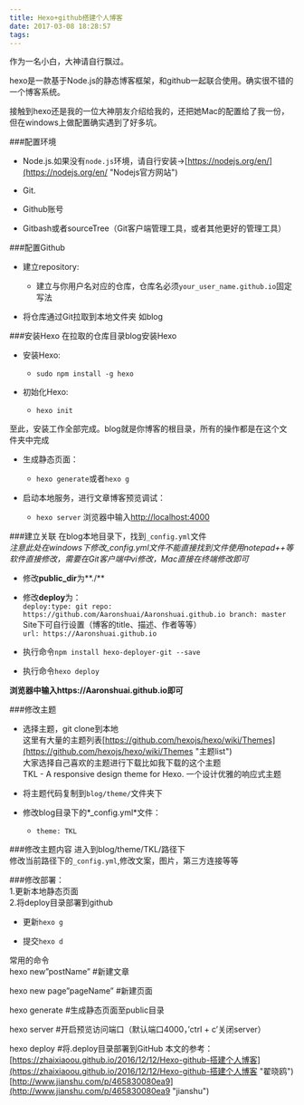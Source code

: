 ```yaml
---
title: Hexo+github搭建个人博客
date: 2017-03-08 18:28:57
tags:
---
```

作为一名小白，大神请自行飘过。

hexo是一款基于Node.js的静态博客框架，和github一起联合使用。确实很不错的一个博客系统。

接触到hexo还是我的一位大神朋友介绍给我的，还把她Mac的配置给了我一份，但在windows上做配置确实遇到了好多坑。

###配置环境
- Node.js.如果没有`node.js`环境，请自行安装->[https://nodejs.org/en/](https://nodejs.org/en/ "Nodejs官方网站")

- Git.

- Github账号

- Gitbash或者sourceTree（Git客户端管理工具，或者其他更好的管理工具）

###配置Github
- 建立repository:
	- 建立与你用户名对应的仓库，仓库名必须`your_user_name.github.io`固定写法



- 将仓库通过Git拉取到本地文件夹 如blog

###安装Hexo
在拉取的仓库目录blog安装Hexo

- 安装Hexo:
	- `sudo npm install -g hexo`


- 初始化Hexo:
	- `hexo init`

至此，安装工作全部完成。blog就是你博客的根目录，所有的操作都是在这个文件夹中完成


-  生成静态页面：
	-  `hexo generate`或者`hexo g`

- 启动本地服务，进行文章博客预览调试：
	- `hexo server` 浏览器中输入[http://localhost:4000](http://localhost:4000 "localhost:4000")
	
###建立关联
在blog本地目录下，找到`_config.yml`文件</br>
*注意此处在windows下修改_config.yml文件不能直接找到文件使用notepad++等软件直接修改，需要在Git客户端中vi修改，Mac直接在终端修改即可*
	
- 修改**public_dir**为**./**

- 修改**deploy**为：</br>
	 `deploy:type: git repo: https://github.com/Aaronshuai/Aaronshuai.github.io branch: master`
    Site下可自行设置（博客的title、描述、作者等等）</br>
	`url: https://Aaronshuai.github.io`</br>

- 执行命令`npm install hexo-deployer-git --save`

- 执行命令`hexo deploy`

**浏览器中输入https://Aaronshuai.github.io即可**

###修改主题
- 选择主题，git clone到本地</br>
	这里有大量的主题列表[https://github.com/hexojs/hexo/wiki/Themes](https://github.com/hexojs/hexo/wiki/Themes "主题list") </br>
	大家选择自己喜欢的主题进行下载比如我下载的这个主题</br>	TKL - A responsive design theme for Hexo. 一个设计优雅的响应式主题

- 将主题代码复制到`blog/theme/`文件夹下

- 修改blog目录下的*_config.yml*文件：
	- `theme: TKL`

###修改主题内容
进入到blog/theme/TKL/路径下</br>
修改当前路径下的`_config.yml`,修改文案，图片，第三方连接等等

###修改部署：</br>1.更新本地静态页面</br>2.将deploy目录部署到github

- 更新`hexo g`

- 提交`hexo d`

常用的命令</br>hexo new”postName” #新建文章

hexo new page”pageName” #新建页面

hexo generate #生成静态页面至public目录

hexo server #开启预览访问端口（默认端口4000，’ctrl + c’关闭server）

hexo deploy #将.deploy目录部署到GitHub
本文的参考：[https://zhaixiaoou.github.io/2016/12/12/Hexo-github-搭建个人博客](https://zhaixiaoou.github.io/2016/12/12/Hexo-github-搭建个人博客 "翟晓鸥")</br>[http://www.jianshu.com/p/465830080ea9](http://www.jianshu.com/p/465830080ea9 "jianshu")